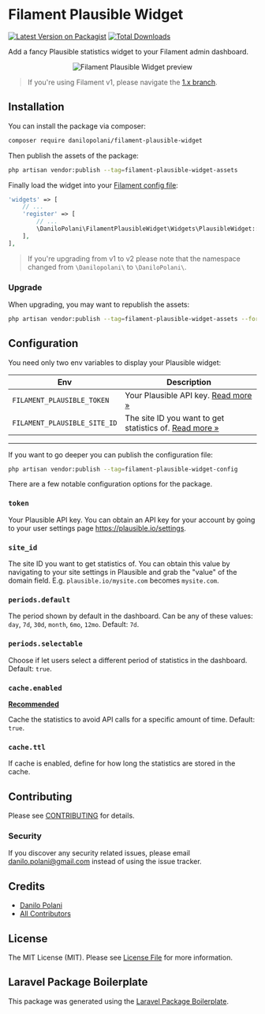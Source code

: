 # Filament Plausible Widget

[![Latest Version on Packagist](https://img.shields.io/packagist/v/danilopolani/filament-plausible-widget.svg?style=flat-square)](https://packagist.org/packages/danilopolani/filament-plausible-widget)
[![Total Downloads](https://img.shields.io/packagist/dt/danilopolani/filament-plausible-widget.svg?style=flat-square)](https://packagist.org/packages/danilopolani/filament-plausible-widget)

Add a fancy Plausible statistics widget to your Filament admin dashboard.

<p align="center"><img src="https://i.imgur.com/TlBBVis.png" alt="Filament Plausible Widget preview"></p>

> If you're using Filament v1, please navigate the [1.x branch](https://github.com/danilopolani/filament-plausible-widget/tree/1.x).

## Installation

You can install the package via composer:

```bash
composer require danilopolani/filament-plausible-widget
```

Then publish the assets of the package:

```bash
php artisan vendor:publish --tag=filament-plausible-widget-assets
```

Finally load the widget into your [Filament config file](https://filamentadmin.com/docs/2.x/admin/installation#publishing-the-configuration):

```php
'widgets' => [
    // ...
    'register' => [
        // ...
        \DaniloPolani\FilamentPlausibleWidget\Widgets\PlausibleWidget::class,
    ],
],
```

> If you're upgrading from v1 to v2 please note that the namespace changed from `\Danilopolani\`  to `\DaniloPolani\`.

### Upgrade
When upgrading, you may want to republish the assets:

```bash
php artisan vendor:publish --tag=filament-plausible-widget-assets --force
```

## Configuration

You need only two env variables to display your Plausible widget:

| Env | Description |
| --- | --- |
| `FILAMENT_PLAUSIBLE_TOKEN` | Your Plausible API key. [Read more »](#token) |
| `FILAMENT_PLAUSIBLE_SITE_ID` | The site ID you want to get statistics of.  [Read more »](#site_id) |

----

If you want to go deeper you can publish the configuration file:

```bash
php artisan vendor:publish --tag=filament-plausible-widget-config
```

There are a few notable configuration options for the package.

### **`token`**

Your Plausible API key. You can obtain an API key for your account by going to your user settings page https://plausible.io/settings.  

### **`site_id`**

The site ID you want to get statistics of. You can obtain this value by navigating to your site settings in Plausible and grab the "value" of the domain field. E.g. `plausible.io/mysite.com` becomes `mysite.com`.  

### **`periods.default`**

The period shown by default in the dashboard. Can be any of these values: `day`, `7d`, `30d`, `month`, `6mo`, `12mo`. Default: `7d`.

### **`periods.selectable`**

Choose if let users select a different period of statistics in the dashboard. Default: `true`.

### **`cache.enabled`**
<u>**Recommended**</u>

Cache the statistics to avoid API calls for a specific amount of time. Default: `true`.

### **`cache.ttl`**  

If cache is enabled, define for how long the statistics are stored in the cache.

## Contributing

Please see [CONTRIBUTING](CONTRIBUTING.md) for details.

### Security

If you discover any security related issues, please email danilo.polani@gmail.com instead of using the issue tracker.

## Credits

- [Danilo Polani](https://github.com/danilopolani)
- [All Contributors](../../contributors)

## License

The MIT License (MIT). Please see [License File](LICENSE.md) for more information.

## Laravel Package Boilerplate

This package was generated using the [Laravel Package Boilerplate](https://laravelpackageboilerplate.com).
